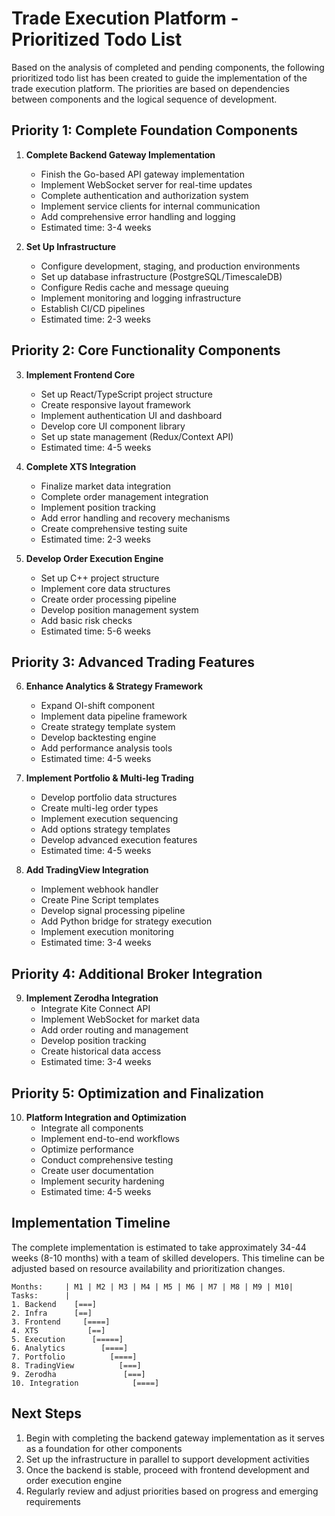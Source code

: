 # Trade Execution Platform - Prioritized Todo List

Based on the analysis of completed and pending components, the following prioritized todo list has been created to guide the implementation of the trade execution platform. The priorities are based on dependencies between components and the logical sequence of development.

## Priority 1: Complete Foundation Components

1. **Complete Backend Gateway Implementation**
   - Finish the Go-based API gateway implementation
   - Implement WebSocket server for real-time updates
   - Complete authentication and authorization system
   - Implement service clients for internal communication
   - Add comprehensive error handling and logging
   - Estimated time: 3-4 weeks

2. **Set Up Infrastructure**
   - Configure development, staging, and production environments
   - Set up database infrastructure (PostgreSQL/TimescaleDB)
   - Configure Redis cache and message queuing
   - Implement monitoring and logging infrastructure
   - Establish CI/CD pipelines
   - Estimated time: 2-3 weeks

## Priority 2: Core Functionality Components

3. **Implement Frontend Core**
   - Set up React/TypeScript project structure
   - Create responsive layout framework
   - Implement authentication UI and dashboard
   - Develop core UI component library
   - Set up state management (Redux/Context API)
   - Estimated time: 4-5 weeks

4. **Complete XTS Integration**
   - Finalize market data integration
   - Complete order management integration
   - Implement position tracking
   - Add error handling and recovery mechanisms
   - Create comprehensive testing suite
   - Estimated time: 2-3 weeks

5. **Develop Order Execution Engine**
   - Set up C++ project structure
   - Implement core data structures
   - Create order processing pipeline
   - Develop position management system
   - Add basic risk checks
   - Estimated time: 5-6 weeks

## Priority 3: Advanced Trading Features

6. **Enhance Analytics & Strategy Framework**
   - Expand OI-shift component
   - Implement data pipeline framework
   - Create strategy template system
   - Develop backtesting engine
   - Add performance analysis tools
   - Estimated time: 4-5 weeks

7. **Implement Portfolio & Multi-leg Trading**
   - Develop portfolio data structures
   - Create multi-leg order types
   - Implement execution sequencing
   - Add options strategy templates
   - Develop advanced execution features
   - Estimated time: 4-5 weeks

8. **Add TradingView Integration**
   - Implement webhook handler
   - Create Pine Script templates
   - Develop signal processing pipeline
   - Add Python bridge for strategy execution
   - Implement execution monitoring
   - Estimated time: 3-4 weeks

## Priority 4: Additional Broker Integration

9. **Implement Zerodha Integration**
   - Integrate Kite Connect API
   - Implement WebSocket for market data
   - Add order routing and management
   - Develop position tracking
   - Create historical data access
   - Estimated time: 3-4 weeks

## Priority 5: Optimization and Finalization

10. **Platform Integration and Optimization**
    - Integrate all components
    - Implement end-to-end workflows
    - Optimize performance
    - Conduct comprehensive testing
    - Create user documentation
    - Implement security hardening
    - Estimated time: 4-5 weeks

## Implementation Timeline

The complete implementation is estimated to take approximately 34-44 weeks (8-10 months) with a team of skilled developers. This timeline can be adjusted based on resource availability and prioritization changes.

```
Months:     | M1 | M2 | M3 | M4 | M5 | M6 | M7 | M8 | M9 | M10|
Tasks:      |
1. Backend    [===]
2. Infra      [==]
3. Frontend     [====]
4. XTS           [==]
5. Execution      [=====]
6. Analytics        [====]
7. Portfolio          [====]
8. TradingView          [===]
9. Zerodha               [===]
10. Integration            [====]
```

## Next Steps

1. Begin with completing the backend gateway implementation as it serves as a foundation for other components
2. Set up the infrastructure in parallel to support development activities
3. Once the backend is stable, proceed with frontend development and order execution engine
4. Regularly review and adjust priorities based on progress and emerging requirements
